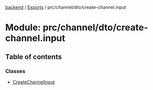 [backend](../README.md) / [Exports](../modules.md) / prc/channel/dto/create-channel.input

# Module: prc/channel/dto/create-channel.input

## Table of contents

### Classes

- [CreateChannelInput](../classes/prc_channel_dto_create_channel_input.CreateChannelInput.md)

